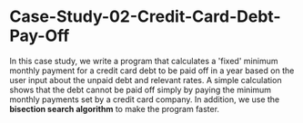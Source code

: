 # Case-Study-02-Credit-Card-Debt-Pay-Off

In this case study, we write a program that calculates a 'fixed' minimum monthly payment for a credit card debt to be paid off in a year based on the user input about the unpaid debt and relevant rates. A simple calculation shows that the debt cannot be paid off simply by paying the minimum monthly payments set by a credit card company. In addition, we use the **bisection search algorithm** to make the program faster. 
